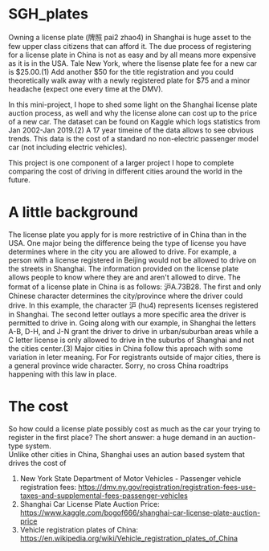 # SGH_plates

Owning a license plate (牌照 pai2 zhao4) in Shanghai is huge asset to the few upper class citizens that can afford it. The due process of registering for a license plate in China is not as easy and by all means more expensive as it is in the USA. Tale New York, where the lisense plate fee for a new car is $25.00.(1) Add another $50 for the title registration and you could theoretically walk away with a newly registered plate for $75 and a minor headache (expect one every time at the DMV).  

In this mini-project, I hope to shed some light on the Shanghai license plate auction process, as well and why the license alone can cost up to the price of a new car. The dataset can be found on Kaggle which logs statistics from Jan 2002-Jan 2019.(2) A 17 year timeine of the data allows to see obvious trends. This data is the cost of a standard no non-electric passenger model car (not including electric vehicles). 

This project is one component of a larger project I hope to complete comparing the cost of driving in different cities around the world in the future.

# A little background 

The license plate you apply for is more restrictive of in China than in the USA. One major being the difference being the type of license you have determines where in the city you are allowed to drive. For example, a person with a license registered in Beijing would not be allowed to drive on the streets in Shanghai. The information provided on the license plate allows people to know where they are and aren't allowed to dirve. The format of a license plate in China is as follows: 沪A.73B28. The first and only Chinese character determines the city/province where the driver could drive. In this example, the character 沪 (hu4) represents licenses registered in Shanghai. The second letter outlays a more specific area the driver is permitted to drive in. Going along with our example, in Shanghai the letters A-B, D-H, and J-N grant the driver to drive in urban/suburban areas while a C letter license is only allowed to drive in the suburbs of Shanghai and not the cities center.(3) Major cities in China follow this aproach with some variation in leter meaning. For For registrants outside of major cities, there is a general province wide character. Sorry, no cross China roadtrips happening with this law in place.

# The cost

So how could a license plate possibly cost as much as the car your trying to register in the first place? The short answer: a huge demand in an auction-type system.  
Unlike other cities in China, Shanghai uses an aution based system that drives the cost of 


1. New York State Department of Motor Vehicles - Passenger vehicle registration fees: https://dmv.ny.gov/registration/registration-fees-use-taxes-and-supplemental-fees-passenger-vehicles
2. Shanghai Car License Plate Auction Price: https://www.kaggle.com/bogof666/shanghai-car-license-plate-auction-price 
3. Vehicle registration plates of China: https://en.wikipedia.org/wiki/Vehicle_registration_plates_of_China
